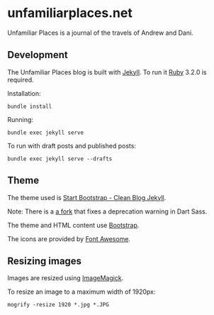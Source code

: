 # unfamiliarplaces.net

Unfamiliar Places is a journal of the travels of Andrew and Dani.

## Development

The Unfamiliar Places blog is built with [Jekyll](https://jekyllrb.com/). To run it [Ruby](https://www.ruby-lang.org/) 3.2.0 is required.

Installation:
```
bundle install
```

Running:
```
bundle exec jekyll serve
```

To run with draft posts and published posts:
```
bundle exec jekyll serve --drafts
```

## Theme

The theme used is [Start Bootstrap - Clean Blog Jekyll](https://github.com/StartBootstrap/startbootstrap-clean-blog-jekyll). 

Note: There is a [a fork](https://github.com/Gorlenah/startbootstrap-clean-blog-jekyll) that fixes a deprecation warning in Dart Sass.

The theme and HTML content use [Bootstrap](https://getbootstrap.com/).

The icons are provided by [Font Awesome](https://fontawesome.com/icons).

## Resizing images

Images are resized using [ImageMagick](https://imagemagick.org/index.php).

To resize an image to a maximum width of 1920px:
```
mogrify -resize 1920 *.jpg *.JPG
```